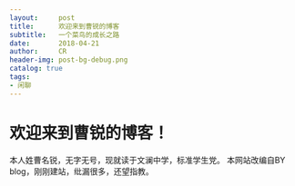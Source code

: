 ```yaml
---
layout:     post
title:      欢迎来到曹锐的博客
subtitle:   一个菜鸟的成长之路
date:       2018-04-21
author:     CR
header-img: post-bg-debug.png
catalog: true
tags:
- 闲聊
---
```

# 欢迎来到曹锐的博客！
本人姓曹名锐，无字无号，现就读于文澜中学，标准学生党。
本网站改编自BY blog，刚刚建站，纰漏很多，还望指教。
